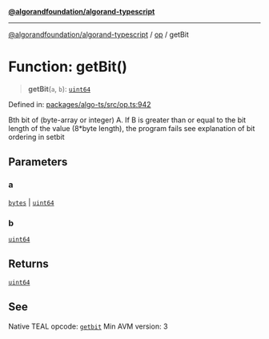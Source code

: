 [**@algorandfoundation/algorand-typescript**](../../../README.md)

***

[@algorandfoundation/algorand-typescript](../../../README.md) / [op](../README.md) / getBit

# Function: getBit()

> **getBit**(`a`, `b`): [`uint64`](../../../type-aliases/uint64.md)

Defined in: [packages/algo-ts/src/op.ts:942](https://github.com/algorandfoundation/puya-ts/blob/5bdb536fcbeffa6fe079b274d09cae785c8fb7b7/packages/algo-ts/src/op.ts#L942)

Bth bit of (byte-array or integer) A. If B is greater than or equal to the bit length of the value (8*byte length), the program fails
see explanation of bit ordering in setbit

## Parameters

### a

[`bytes`](../../../type-aliases/bytes.md) | [`uint64`](../../../type-aliases/uint64.md)

### b

[`uint64`](../../../type-aliases/uint64.md)

## Returns

[`uint64`](../../../type-aliases/uint64.md)

## See

Native TEAL opcode: [`getbit`](https://developer.algorand.org/docs/get-details/dapps/avm/teal/opcodes/v10/#getbit)
Min AVM version: 3

